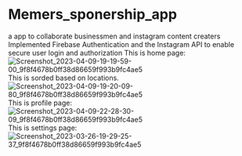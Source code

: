 # Memers_sponership_app
a app to collaborate businessmen and instagram content creaters
Implemented Firebase Authentication and the Instagram API to enable secure user login and authorization
This is home page:
![Screenshot_2023-04-09-19-19-59-00_9f8f4678b0ff38d86659f993b9fc4ae5](https://github.com/harishkumar1218/Memers_sponership_app/assets/89627244/8a65c011-69ec-46b7-a712-503b8c0d0cb1)
This is sorded based on locations.
![Screenshot_2023-04-09-19-20-09-80_9f8f4678b0ff38d86659f993b9fc4ae5](https://github.com/harishkumar1218/Memers_sponership_app/assets/89627244/e5fdc75c-e035-48e9-a50d-5a2270afb1d2)
This is profile page:
![Screenshot_2023-04-09-22-28-30-09_9f8f4678b0ff38d86659f993b9fc4ae5](https://github.com/harishkumar1218/Memers_sponership_app/assets/89627244/c873534b-8a46-480e-aecf-0d79ff28c3f7)
This is settings page:
![Screenshot_2023-03-26-19-29-25-37_9f8f4678b0ff38d86659f993b9fc4ae5](https://github.com/harishkumar1218/Memers_sponership_app/assets/89627244/4d96b87d-f202-4825-8fee-289b74a8edd5)
